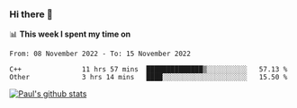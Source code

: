 ### Hi there 👋

📊 **This week I spent my time on**
<!--START_SECTION:waka-->

```text
From: 08 November 2022 - To: 15 November 2022

C++               11 hrs 57 mins  ██████████████▒░░░░░░░░░░   57.13 %
Other             3 hrs 14 mins   ████░░░░░░░░░░░░░░░░░░░░░   15.50 %
```

<!--END_SECTION:waka-->


[![Paul's github stats](https://github-readme-stats.vercel.app/api?username=mickeyouyou&theme=dracula&show_icons=true)](https://github.com/anuraghazra/github-readme-stats)
